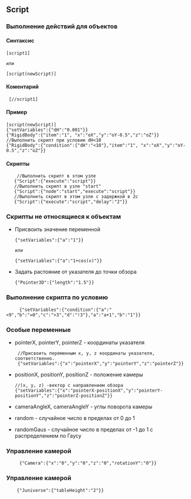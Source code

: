 ## Script

### Выполнение действий для объектов

#### Cинтаксис

    [script1]
    
    или
    
    [script(newScript)]
    
    
    
#### Коментарий

     [//script1]
   
#### Пример

    [script(newScript)]
    {"setVariables":{"dH":"0.001"}}
    {"RigidBody":{"item":"1", "x":"oX","y":"oY-0.5","z":"oZ"}}
    //Выполнить скрипт при условии dH<10
    {"RigidBody":{"condition":{"dH":"<10"},"item":"1", "x":"oX","y":"oY-0.5","z":"oZ"}}
    
#### Скрипты
        //Выполнить скрипт в этом узле
       {"Script":{"execute":"script"}}
       //Выполнить скрипт в узле "start"
       {"Script":{"node":"start","execute":"script"}}
       //Выполнить скрипт в этом узле с задержкой в 2с
       {"Script":{"execute":"script","delay":"2"}}
    

### Скрипты не относящиеся к объектам

* Присвоить значение переменной

      {"setVariables":{"a":"1"}}
      
      или
      
      {"setVariables":{"a":"1+cos(x)"}}

* Задать растояние от указателя до точки обзора
  
      {"Pointer3D":{"length":"1.5"}}
      
 ### Выполнение скрипта по условию    
 
         {"setVariables":{"condition":{"a":"<9","b":"=0","c":">3","d":"!3"},"a":"a+1","b":"1"}}
 
  ### Особые переменные
  
  * pointerX, pointerY, pointerZ - координаты указателя
   
         //Присвоить переменным x, y, z координаты указателя, соответственно. 
         {"setVariables":{"x":"pointerX","y":"pointerY","z":"pointerZ"}}  
       
 * positionX, positionY, positionZ - положение камеры
 
       //(x, y, z) -вектор с направлением обзора 
       {"setVariables":{"x":"pointerX-positionX","y":"pointerY-positionY","z":"pointerZ-positionZ"}}  
    
  * cameraAngleX, cameraAngleY - углы поворота камеры
  
  
  * random - случайное число в пределах от 0 до 1
  
  * randomGaus - случайное число в пределах от -1 до 1 с распределением по Гаусу
  
  ### Управление камерой
  
         {"Camera":{"x":"0","y":"0","z":"0","rotationY":"0"}}
         
### Управление камерой
        {"Juniverse":{"tableHeight":"2"}}
        
         
      
